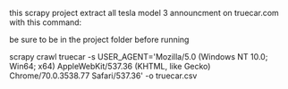 this scrapy project extract all tesla model 3 announcment on truecar.com with this command:

be sure to be in the project folder before running

scrapy crawl truecar -s USER_AGENT='Mozilla/5.0 (Windows NT 10.0; Win64; x64) AppleWebKit/537.36 (KHTML, like Gecko) Chrome/70.0.3538.77 Safari/537.36' -o truecar.csv
